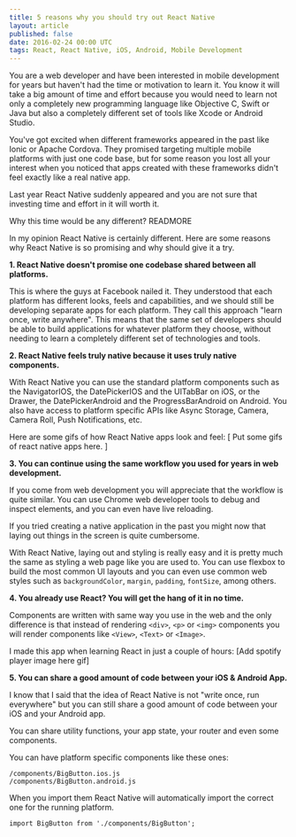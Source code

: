 ```yaml
---
title: 5 reasons why you should try out React Native
layout: article
published: false
date: 2016-02-24 00:00 UTC
tags: React, React Native, iOS, Android, Mobile Development
---
```

You are a web developer and have been interested in
mobile development for years but haven't had the time or motivation to learn it.
You know it will take a big amount of time and effort because you would need 
to learn not only a completely new programming language 
like Objective C, Swift or Java but also a completely different set of tools 
like Xcode or Android Studio.

You've got excited when different frameworks appeared in the
past like Ionic or Apache Cordova. They promised targeting multiple mobile platforms
with just one code base, but for some reason you lost all your interest when you noticed
that apps created with these frameworks didn't feel exactly like a real native app.

Last year React Native suddenly appeared and you are not sure that investing
time and effort in it will worth it.

Why this time would be any different?
READMORE

In my opinion React Native is  certainly different. Here are some reasons why React Native is so
promising and why should give it a try.

**1. React Native doesn't promise one codebase shared between all platforms.**

This is where the guys at Facebook nailed it. They understood that each
platform has different looks, feels and capabilities, and we should still be
developing separate apps for each platform. They call this approach "learn once,
write anywhere". This means that the same set of developers should be able to
build applications for whatever platform they choose, without needing to learn a
completely different set of technologies and tools.

**2. React Native feels truly native because it uses truly native components.**

With React Native you can use the standard platform components such as the
NavigatorIOS, the DatePickerIOS and the UITabBar on iOS, or the Drawer, the DatePickerAndroid
and the ProgressBarAndroid on Android. You also have access to platform specific APIs
like Async Storage, Camera, Camera Roll, Push Notifications, etc.

Here are some gifs of how React Native apps look and feel:
[ Put some gifs of react native apps here. ]

**3. You can continue using the same workflow you used for years in web development.**

If you come from web development you will appreciate that the workflow is quite
similar. You can use Chrome web developer tools to debug and inspect elements,
and you can even have live reloading.

If you tried creating a native application in the past you might now that laying out
things in the screen is quite cumbersome. 

With React Native, laying out and styling is really easy and it is pretty much the
same as styling a web page like you are used to. You can use flexbox to build the most common UI layouts
and you can even use common web styles such as `backgroundColor`, `margin`, `padding`, `fontSize`, 
among others.

**4. You already use React? You will get the hang of it in no time.**

Components are written with same way you use in the web and the only difference is 
that instead of rendering `<div>`, `<p>` or `<img>` components you will render components like `<View>`,
`<Text>` or `<Image>`.

I made this app when learning React in just a couple of hours:
[Add spotify player image here gif]

**5. You can share a good amount of code between your iOS & Android App.**

I know that I said that the idea of React Native is not "write once, run
everywhere" but you can still share a good amount of code between your iOS and
your Android app.

You can share utility functions, your app state, your router and
even some components.

You can have platform specific components like these ones:

```language-php
/components/BigButton.ios.js
/components/BigButton.android.js
```
When you import them React Native will automatically import the correct one for the
running platform.

```language-js
import BigButton from './components/BigButton';
```


